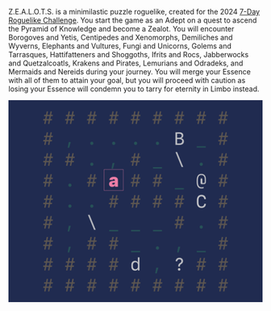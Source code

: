 Z.E.A.L.O.T.S. is a minimilastic puzzle roguelike, created for the 2024 [7-Day Roguelike
Challenge](https://itch.io/jam/7drl-challenge-2024). You start the game as an Adept on a quest to ascend
the Pyramid of Knowledge and become a Zealot. You will encounter Borogoves and Yetis, Centipedes and
Xenomorphs, Demiliches and Wyverns, Elephants and Vultures, Fungi and Unicorns, Golems and Tarrasques,
Hattifatteners and Shoggoths, Ifrits and Rocs, Jabberwocks and Quetzalcoatls, Krakens and Pirates,
Lemurians and Odradeks, and Mermaids and Nereids during your journey. You will merge your Essence with all
of them to attain your goal, but you will proceed with caution as losing your Essence will condemn you to
tarry for eternity in Limbo instead.

 ![Cover image for Z.E.A.L.O.T.S.](cover.png)
